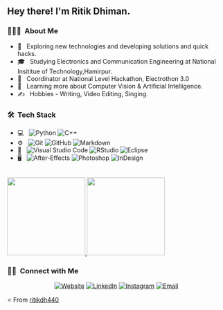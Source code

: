 <img src=" ">

<h2> Hey there! I'm Ritik Dhiman.</h2>

<h3> 👨🏻‍💻 &nbsp;About Me </h3>

- 🤔 &nbsp; Exploring new technologies and developing solutions and quick hacks.
- 🎓 &nbsp; Studying Electronics and Communication Engineering at National Insititue of Technology,Hamirpur.
- 💼 &nbsp; Coordinator at National Level Hackathon, Electrothon 3.0
- 🌱 &nbsp; Learning more about Computer Vision & Artificial Intelligence.
- ✍️ &nbsp;  Hobbies - Writing, Video Editing, Singing.

<h3> 🛠 &nbsp;Tech Stack</h3>

- 💻 &nbsp;
  ![Python](https://img.shields.io/badge/-Python-333333?style=flat&logo=python)
  ![C++](https://img.shields.io/badge/-C++-333333?style=flat&logo=C%2B%2B&logoColor=00599C)
- ⚙️ &nbsp;
  ![Git](https://img.shields.io/badge/-Git-333333?style=flat&logo=git)
  ![GitHub](https://img.shields.io/badge/-GitHub-333333?style=flat&logo=github)
  ![Markdown](https://img.shields.io/badge/-Markdown-333333?style=flat&logo=markdown)
- 🔧 &nbsp;
  ![Visual Studio Code](https://img.shields.io/badge/-Visual%20Studio%20Code-333333?style=flat&logo=visual-studio-code&logoColor=007ACC)
  ![RStudio](https://img.shields.io/badge/-RStudio-333333?style=flat&logo=rstudio)
  ![Eclipse](https://img.shields.io/badge/-Eclipse-333333?style=flat&logo=eclipse-ide&logoColor=2C2255)
- 🖥 &nbsp;
  ![After-Effects](https://img.shields.io/badge/-Photoshop-333333?style=flat&logo=after-effects)
  ![Photoshop](https://img.shields.io/badge/-Photoshop-333333?style=flat&logo=adobe-photoshop)
  ![InDesign](https://img.shields.io/badge/-InDesign-333333?style=flat&logo=premier-pro)

<br/>

<a href="https://github.com/AVS1508">
  <img height="180em" src="https://github-readme-stats.vercel.app/api?username=ritikdh440&theme=buefy&show_icons=true" />
  <img height="180em" src="https://github-readme-stats.vercel.app/api/top-langs/?username=ritikdh440&theme=buefy&layout=compact" />
</a>

<br/>

<h3> 🤝🏻 &nbsp;Connect with Me </h3>

<p align="center">
<a href="https://ritikdh440.github.io/"><img alt="Website" src="https://img.shields.io/badge/Website-https://ritikdh440.github.io-blue?style=flat-square&logo=google-chrome"></a>
<a href="https://www.linkedin.com/in/ritik-dhiman/"><img alt="LinkedIn" src="https://img.shields.io/badge/LinkedIn-blue?style=flat-square&logo=linkedin"></a>
<a href="https://www.instagram.com/adityavs_/"><img alt="Instagram" src="https://img.shields.io/badge/Instagram-ritik.dhiman-blue?style=flat-square&logo=instagram"></a>
<a href="mailto:rkdh440official@gmail.com"><img alt="Email" src="https://img.shields.io/badge/Email-rkdh440official@gmail.com-blue?style=flat-square&logo=gmail"></a>
</p>

⭐️ From [ritikdh440](https://github.com/ritikdh440)
